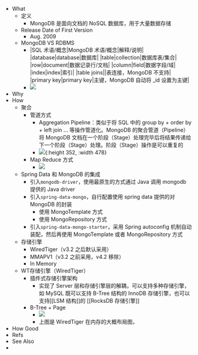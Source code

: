 - What
	- 定义
		- MongoDB 是面向文档的 NoSQL 数据库，用于大量数据存储
	- Release Date of First Version
		- Aug. 2009
	- MongoDB VS RDBMS
		- |SQL 术语/概念|MongoDB 术语/概念|解释/说明|
		  |database|database|数据库|
		  |table|collection|数据库表/集合|
		  |row|document|数据记录行/文档|
		  |column|field|数据字段/域|
		  |index|index|索引|
		  |table joins||表连接，MongoDB 不支持|
		  |primary key|primary key|主键，MongoDB 自动将 _id 设置为主键|
		- ![](https://pdai.tech/images/db/mongo/mongo-y-arch-2.png)
- Why
- How
	- 聚合
		- 管道方式
			- Aggregation Pipeline：类似于将 SQL 中的 group by + order by + left join ... 等操作管道化。MongoDB 的聚合管道（Pipeline）将 MongoDB 文档在一个阶段（Stage）处理完毕后将结果传递给下一个阶段（Stage）处理。阶段（Stage）操作是可以重复的
			- ![](https://pdai.tech/images/db/mongo/mongo-x-usage-11.png){:height 352, :width 478}
		- Map Reduce 方式
			- ![](https://pdai.tech/images/db/mongo/mongo-x-usage-12.png)
	- Spring Data 和 MongoDB 的集成
		- 引入`mongodb-driver`，使用最原生的方式通过 Java 调用 mongodb 提供的 Java driver
		- 引入`spring-data-mongo`，自行配置使用 spring data 提供的对 MongoDB 的封装
			- 使用 MongoTemplate 方式
			- 使用 MongoRepository 方式
		- 引入`spring-data-mongo-starter`，采用 Spring autoconfig 机制自动装配，然后再使用 MongoTemplate 或者 MongoRepository 方式
	- 存储引擎
		- WiredTiger（v3.2  之后默认采用）
		- MMAPV1（v3.2 之前采用，v4.2 移除）
		- In Memory
	- WT存储引擎（WiredTiger）
		- 插件式存储引擎架构
			- 实现了 Server 层和存储引擎层的解耦，可以支持多种存储引擎，如 MySQL 既可以支持 B-Tree 结构的 InnoDB 存储引擎，也可以支持[[LSM 结构]]的 [[RocksDB 存储引擎]]
		- B-Tree + Page
			- ![](https://pdai.tech/images/db/mongo/mongo-y-ds-3.jpg)
			- 上图是 WiredTiger 在内存的大概布局图，
- How Good
- Refs
- See Also
-